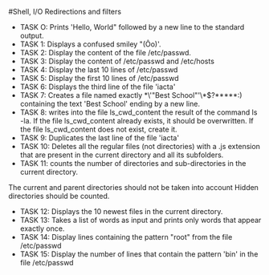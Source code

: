 #Shell, I/O Redirections and filters

+ TASK O: Prints 'Hello, World" followed by a new line to the standard output.
+ TASK 1: Displays a confused smiley "(Ôo)'.
+ TASK 2: Display the content of the file /etc/passwd.
+ TASK 3: Display the content of /etc/passwd and /etc/hosts
+ TASK 4: Display the last 10 lines of /etc/passwd
+ TASK 5: Display the first 10 lines of /etc/passwd
+ TASK 6: Displays the third line of the file 'iacta'
+ TASK 7: Creates a file named exactly \*\\'"Best School"\'\\*$\?\*\*\*\*\*:) containing the text 'Best School' ending by a new line.
+ TASK 8: writes into the file ls_cwd_content the result of the command ls -la. If the file ls_cwd_content already exists, it should be overwritten. If the file ls_cwd_content does not exist, create it.
+ TASK 9: Duplicates the last line of the file 'iacta'
+ TASK 10: Deletes all the regular files (not directories) with a .js extension that are present in the current directory and all its subfolders.
+ TASK 11: counts the number of directories and sub-directories in the current directory.

The current and parent directories should not be taken into account
Hidden directories should be counted.
+ TASK 12: Displays the 10 newest files in the current directory.
+ TASK 13: Takes a list of words as input and prints only words that appear exactly once.
+ TASK 14: Display lines containing the pattern "root" from the file /etc/passwd
+ TASK 15: Display the number of lines that contain the pattern 'bin' in the file /etc/passwd
